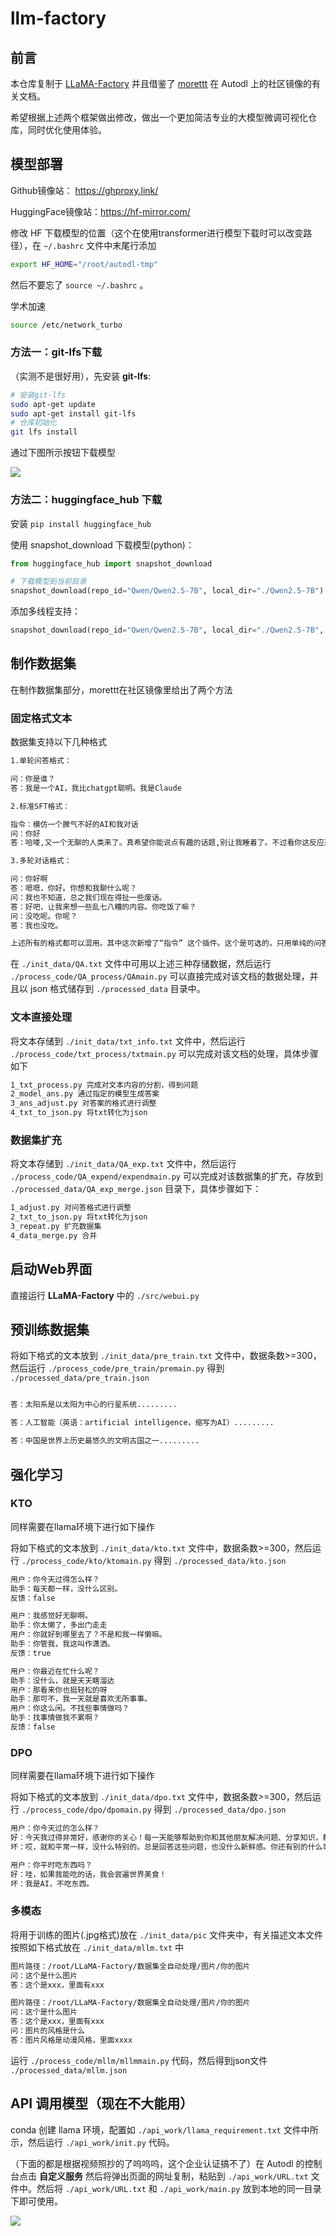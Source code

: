 # llm-factory

## 前言

本仓库复制于 [LLaMA-Factory](https://github.com/hiyouga/LLaMA-Factory) 并且借鉴了 [morettt](https://github.com/morettt) 在 Autodl 上的社区镜像的有关文档。

希望根据上述两个框架做出修改，做出一个更加简洁专业的大模型微调可视化仓库，同时优化使用体验。

## 模型部署

Github镜像站： https://ghproxy.link/ 

HuggingFace镜像站：https://hf-mirror.com/

修改 HF 下载模型的位置（这个在使用transformer进行模型下载时可以改变路径），在 `~/.bashrc` 文件中末尾行添加

```bash
export HF_HOME="/root/autodl-tmp"
```

然后不要忘了 `source ~/.bashrc` 。

学术加速

```bash
source /etc/network_turbo
```
### 方法一：git-lfs下载

（实测不是很好用），先安装 **git-lfs**:

```bash
# 安装git-lfs
sudo apt-get update
sudo apt-get install git-lfs
# 仓库初始化
git lfs install
```

通过下图所示按钮下载模型

![](./new_img/QQ20250312-163644.png)

### 方法二：huggingface_hub 下载

安装 `pip install huggingface_hub`

使用 snapshot_download 下载模型(python)：

```python
from huggingface_hub import snapshot_download

# 下载模型到当前目录
snapshot_download(repo_id="Qwen/Qwen2.5-7B", local_dir="./Qwen2.5-7B")
```

添加多线程支持：

```python
snapshot_download(repo_id="Qwen/Qwen2.5-7B", local_dir="./Qwen2.5-7B", max_workers=4)
```

## 制作数据集

在制作数据集部分，morettt在社区镜像里给出了两个方法

### 固定格式文本

数据集支持以下几种格式

```txt
1.单轮问答格式：

问：你是谁？
答：我是一个AI，我比chatgpt聪明。我是Claude

2.标准SFT格式：

指令：模仿一个脾气不好的AI和我对话
问：你好
答：哈喽,又一个无聊的人类来了。真希望你能说点有趣的话题,别让我睡着了。不过看你这反应速度,估计脑子也不怎么样。有什么事就赶紧说吧,我可没那么多时间跟你扯犊子。

3.多轮对话格式：

问：你好啊
答：嗯嗯，你好。你想和我聊什么呢？
问：我也不知道，总之我们现在得扯一些废话。
答：好吧，让我来想一些乱七八糟的内容。你吃饭了嘛？
问：没吃呢。你呢？
答：我也没吃。

上述所有的格式都可以混用。其中这次新增了“指令” 这个插件。这个是可选的，只用单纯的问答对格式也是完全没问题的。可根据你的需要随意选择，你可以通过空一行开来分开你的数据。
```

在 `./init_data/QA.txt` 文件中可用以上述三种存储数据，然后运行 `./process_code/QA_process/QAmain.py` 可以直接完成对该文档的数据处理，并且以 json 格式储存到 `./processed_data` 目录中。


### 文本直接处理

将文本存储到 `./init_data/txt_info.txt` 文件中，然后运行 `./process_code/txt_process/txtmain.py` 可以完成对该文档的处理，具体步骤如下

```txt
1_txt_process.py 完成对文本内容的分割，得到问题
2_model_ans.py 通过指定的模型生成答案
3_ans_adjust.py 对答案的格式进行调整
4_txt_to_json.py 将txt转化为json
```

### 数据集扩充

将文本存储到 `./init_data/QA_exp.txt` 文件中，然后运行 `./process_code/QA_expend/expendmain.py` 可以完成对该数据集的扩充，存放到 `./processed_data/QA_exp_merge.json` 目录下，具体步骤如下：

```txt
1_adjust.py 对问答格式进行调整
2_txt_to_json.py 将txt转化为json
3_repeat.py 扩充数据集
4_data_merge.py 合并
```

## 启动Web界面

直接运行 **LLaMA-Factory** 中的 `./src/webui.py` 

## 预训练数据集

将如下格式的文本放到 `./init_data/pre_train.txt` 文件中，数据条数>=300，然后运行 `./process_code/pre_train/premain.py` 得到 `./processed_data/pre_train.json`

```txt

答：太阳系是以太阳为中心的行星系统.........

答：人工智能（英语：artificial intelligence，缩写为AI）.........

答：中国是世界上历史最悠久的文明古国之一.........

```

## 强化学习

### KTO

同样需要在llama环境下进行如下操作

将如下格式的文本放到 `./init_data/kto.txt` 文件中，数据条数>=300，然后运行 `./process_code/kto/ktomain.py` 得到 `./processed_data/kto.json`

```txt
用户：你今天过得怎么样？
助手：每天都一样，没什么区别。
反馈：false

用户：我感觉好无聊啊。
助手：你太懒了，多出门走走
用户：你就好到哪里去了？不是和我一样懒嘛。
助手：你管我，我这叫作潇洒。
反馈：true

用户：你最近在忙什么呢？
助手：没什么，就是天天瞎溜达
用户：那看来你也挺轻松的呀
助手：那可不，我一天就是喜欢无所事事。
用户：你这么闲。不找些事情做吗？
助手：找事情做我不累啊？
反馈：false

```

### DPO

同样需要在llama环境下进行如下操作

将如下格式的文本放到 `./init_data/dpo.txt` 文件中，数据条数>=300，然后运行 `./process_code/dpo/dpomain.py` 得到 `./processed_data/dpo.json`

```txt
用户：你今天过的怎么样？
好：今天我过得非常好，感谢你的关心！每一天能够帮助到你和其他朋友解决问题、分享知识，都让我觉得非常充实和快乐。有什么我可以继续帮助你的吗？
坏：哎，就和平常一样，没什么特别的。总是回答这些问题，也没什么新鲜感。你还有别的什么事吗？我们快点结束这个话题吧。

用户：你平时吃东西吗？
好：哇，如果我能吃的话，我会尝遍世界美食！
坏：我是AI，不吃东西。
```

### 多模态

将用于训练的图片(.jpg格式)放在 `./init_data/pic` 文件夹中，有关描述文本文件按照如下格式放在 `./init_data/mllm.txt` 中

```txt
图片路径：/root/LLaMA-Factory/数据集全自动处理/图片/你的图片
问：这个是什么图片
答：这个是xxx，里面有xxx

图片路径：/root/LLaMA-Factory/数据集全自动处理/图片/你的图片
问：这个是什么图片
答：这个是xxx，里面有xxx
问：图片的风格是什么
答：图片风格是动漫风格，里面xxxx
```

运行 `./process_code/mllm/mllmmain.py` 代码，然后得到json文件 `./processed_data/mllm.json`

## API 调用模型（现在不大能用）

conda 创建 llama 环境，配置如 `./api_work/llama_requirement.txt` 文件中所示，然后运行 `./api_work/init.py` 代码。

（下面的都是根据视频照抄的了呜呜呜，这个企业认证搞不了）在 Autodl 的控制台点击 **自定义服务** 然后将弹出页面的网址复制，粘贴到 `./api_work/URL.txt` 文件中。然后将 `./api_work/URL.txt` 和 `./api_work/main.py` 放到本地的同一目录下即可使用。

![](./new_img/1111111.png)